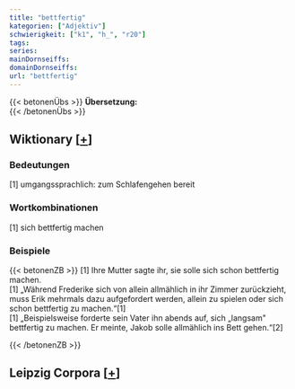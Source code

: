 ```yaml
---
title: "bettfertig"
kategorien: ["Adjektiv"]
schwierigkeit: ["k1", "h_", "r20"]
tags:
series:
mainDornseiffs:
domainDornseiffs:
url: "bettfertig"
---
```


{{< betonenÜbs >}}
**Übersetzung:**  
{{< /betonenÜbs >}}

## Wiktionary [[+](https://de.wiktionary.org/wiki/bettfertig)]

### Bedeutungen
[1] umgangssprachlich: zum Schlafengehen bereit  

### Wortkombinationen
[1] sich bettfertig machen  

### Beispiele
{{< betonenZB >}}
[1] Ihre Mutter sagte ihr, sie solle sich schon bettfertig machen.  
[1] „Während Frederike sich von allein allmählich in ihr Zimmer zurückzieht, muss Erik mehrmals dazu aufgefordert werden, allein zu spielen oder sich schon bettfertig zu machen.“[1]  
[1] „Beispielsweise forderte sein Vater ihn abends auf, sich „langsam" bettfertig zu machen. Er meinte, Jakob solle allmählich ins Bett gehen.“[2]  

{{< /betonenZB >}}

## Leipzig Corpora [[+](https://corpora.uni-leipzig.de/en/res?word=bettfertig&corpusId=deu_newscrawl-public_2018)]

